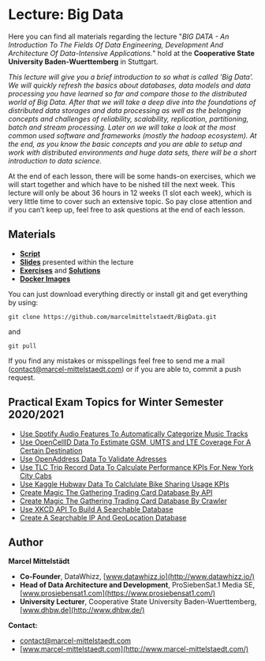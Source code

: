 # Lecture: Big Data
Here you can find all materials regarding the lecture "*BIG DATA - An Introduction To The Fields Of Data Engineering, Development And Architecture Of Data-Intensive Applications.*" hold at the **Cooperative State University Baden-Wuerttemberg** in Stuttgart.

*This lecture will give you a brief introduction to so what is called ’Big Data’. We will quickly refresh the basics about databases, data models and data processing you have learned so far and compare those to the distributed world of Big Data. After that we will take a deep dive into the foundations of distributed data storages and data processing as well as the belonging concepts and challenges of reliability, scalability, replication, partitioning, batch and stream processing.
Later on we will take a look at the most common used software and frameworks (mostly the hadoop ecosystem).
At the end, as you know the basic concepts and you are able to setup and work with distributed environments and huge data sets, there will be a short introduction to data science.*

At the end of each lesson, there will be some hands-on exercises, which we will start together and which have to be  nished till the next week. This lecture will only be about 36 hours in 12 weeks (1 slot each week), which is very little time to cover such an extensive topic. So pay close attention and if you can’t keep up, feel free to ask questions at the end of each lesson.

## Materials 
* [**Script**](https://github.com/marcelmittelstaedt/BigData/tree/master/script/document.pdf)
* [**Slides**](https://github.com/marcelmittelstaedt/BigData/tree/master/slides) presented within the lecture
* [**Exercises**](https://github.com/marcelmittelstaedt/BigData/tree/master/exercises) and [**Solutions**](https://github.com/marcelmittelstaedt/BigData/tree/master/solutions)
* [**Docker Images**](https://github.com/marcelmittelstaedt/BigData/tree/master/docker)


You can just download everything directly or install git and get everything by using:
```
git clone https://github.com/marcelmittelstaedt/BigData.git
```
and
```
git pull
```

If you  find any mistakes or misspellings feel free to send me a mail (contact@marcel-mittelstaedt.com) or if you are able to, commit a push request.

## Practical Exam Topics for Winter Semester 2020/2021
* [Use Spotify Audio Features To Automatically Categorize Music Tracks](https://github.com/marcelmittelstaedt/BigData/blob/master/exercises/winter_semester_2020-2021/exam_spotify_music_categorization/)
* [Use OpenCellID Data To Estimate GSM, UMTS and LTE Coverage For A Certain Destination](https://github.com/marcelmittelstaedt/BigData/tree/master/exercises/winter_semester_2020-2021/exam_calculate_gsm_umts_lte_coverage)
* [Use OpenAddress Data To Validate Adresses](https://github.com/marcelmittelstaedt/BigData/tree/master/exercises/winter_semester_2020-2021/exam_address_validation)
* [Use TLC Trip Record Data To Calculate Performance KPIs For New York City Cabs](https://github.com/marcelmittelstaedt/BigData/tree/master/exercises/winter_semester_2020-2021/exam_calculate_new_york_taxi_performance_kpis)
* [Use Kaggle Hubway Data To Calclulate Bike Sharing Usage KPIs](https://github.com/marcelmittelstaedt/BigData/tree/master/exercises/winter_semester_2020-2021/exam_calculate_hubway_bike_sharing_usage_kpis)
* [Create Magic The Gathering Trading Card Database By API](https://github.com/marcelmittelstaedt/BigData/tree/master/exercises/winter_semester_2020-2021/exam_create_mtg_trading_card_database_by_api)
* [Create Magic The Gathering Trading Card Database By Crawler](https://github.com/marcelmittelstaedt/BigData/tree/master/exercises/winter_semester_2020-2021/exam_create_mtg_trading_card_database_by_crawler)
* [Use XKCD API To Build A Searchable Database](https://github.com/marcelmittelstaedt/BigData/tree/master/exercises/winter_semester_2020-2021/exam_create_searchable_xkcd_database)
* [Create A Searchable IP And GeoLocation Database](https://github.com/marcelmittelstaedt/BigData/tree/master/exercises/winter_semester_2020-2021/exam_create_searchable_ip_and_geolocation_database)

## Author
**Marcel Mittelstädt**
* **Co-Founder**, DataWhizz, [www.datawhizz.io](http://www.datawhizz.io/)
* **Head of Data Architecture and Development**, ProSiebenSat.1 Media SE, [www.prosiebensat1.com](https://www.prosiebensat1.com/)
* **University Lecturer**, Cooperative State University Baden-Wuerttemberg, [www.dhbw.de](http://www.dhbw.de/)

**Contact:**
* contact@marcel-mittelstaedt.com
* [www.marcel-mittelstaedt.com](http://www.marcel-mittelstaedt.com/)

